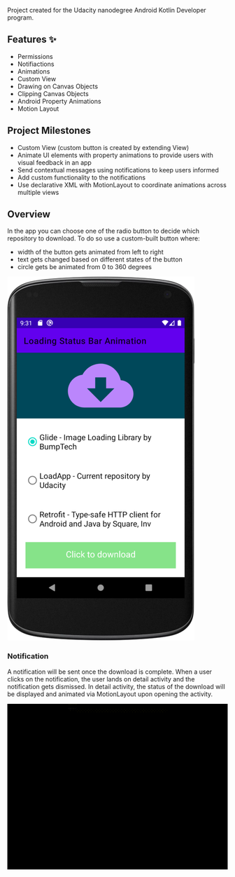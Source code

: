 
Project created for the Udacity nanodegree Android Kotlin Developer program.

## Features ✨

- Permissions
- Notifiactions
- Animations
- Custom View
- Drawing on Canvas Objects
- Clipping Canvas Objects
- Android Property Animations
- Motion Layout

## Project Milestones

- Custom View (custom button is created by extending View)
- Animate UI elements with property animations to provide users with visual feedback in an app
- Send contextual messages using notifications to keep users informed
- Add custom functionality to the notifications
- Use declarative XML with MotionLayout to coordinate animations across multiple views

## Overview

In the app you can choose one of the radio button to decide which repository to download. To do so use a custom-built button where:

- width of the button gets animated from left to right
- text gets changed based on different states of the button
- circle gets be animated from 0 to 360 degrees

![Main Screen](images/MainScreen.png)

### Notification

A notification will be sent once the download is complete. When a user clicks on the notification, the user lands on detail activity and the notification gets dismissed. In detail activity, the status of the download will be displayed and animated via MotionLayout upon opening the activity.

![Downloading File](images/DownloadingBar.gif)
